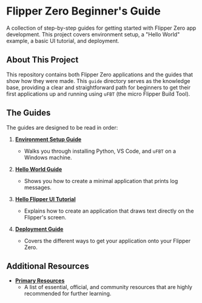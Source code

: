 # Flipper Zero Beginner's Guide

A collection of step-by-step guides for getting started with Flipper Zero app development. This project covers environment setup, a "Hello World" example, a basic UI tutorial, and deployment.

## About This Project

This repository contains both Flipper Zero applications and the guides that show how they were made. This `guide` directory serves as the knowledge base, providing a clear and straightforward path for beginners to get their first applications up and running using `uFBT` (the micro Flipper Build Tool).

## The Guides

The guides are designed to be read in order:

1.  **[Environment Setup Guide](environment_setup_guide.md)**
    *   Walks you through installing Python, VS Code, and `uFBT` on a Windows machine.

2.  **[Hello World Guide](flipper_hello_world_guide.md)**
    *   Shows you how to create a minimal application that prints log messages.

3.  **[Hello Flipper UI Tutorial](hello_flipper_ui_tutorial.md)**
    *   Explains how to create an application that draws text directly on the Flipper's screen.

4.  **[Deployment Guide](deployment_guide.md)**
    *   Covers the different ways to get your application onto your Flipper Zero.

## Additional Resources

*   **[Primary Resources](resources.md)**
    *   A list of essential, official, and community resources that are highly recommended for further learning.
